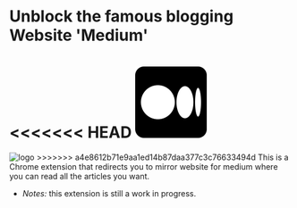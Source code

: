 # Unblock the famous blogging Website 'Medium'
<<<<<<< HEAD
<img src="./icon128.png" alt="logo">
=======
<img src="/repository/assets/icon128.png" alt="logo">
>>>>>>> a4e8612b71e9aa1ed14b87daa377c3c76633494d
This is a Chrome extension that redirects you to mirror website for medium where you can read all the articles you want.

- *Notes:* this extension is still a work in progress.
